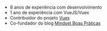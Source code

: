 <ul>
  <li>
      8 anos de experiência com desenvolvimento
  </li>
  <li class="fragment fade-in">
      1 ano de experiência com VueJS/Vuex
  </li>
  <li class="fragment fade-in">
    Contribuidor do projeto
    <a
      href="https://github.com/vuejs/vuex/issues?utf8=%E2%9C%93&q=author%3Aalvarengathomas%20"
      target="_blank">
        Vuex
    </a>
  </li>
  <li class="fragment fade-in">
    Co-fundador do blog
    <a
      href="http://mindsetboaspraticas.com.br"
      target="_blank">
        Mindset Boas Práticas
    </a>
  </li>
</ul>
